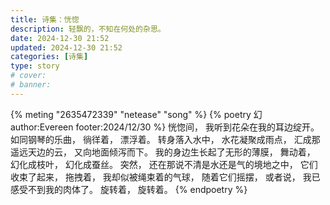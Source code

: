 ```yaml
---
title: 诗集：恍惚
description: 轻飘的，不知在何处的杂思。
date: 2024-12-30 21:52
updated: 2024-12-30 21:52
categories: [诗集]
type: story
# cover:
# banner:
---
```


{% meting "2635472339" "netease" "song" %}
{% poetry 幻 author:Evereen footer:2024/12/30 %}
恍惚间，
我听到花朵在我的耳边绽开。
如同钢琴的乐曲，
徜徉着，
漂浮着。
转身落入水中，
水花凝聚成雨点，
汇成那遥远天边的云，
又向地面倾泻而下。
我的身边生长起了无形的薄膜，
舞动着，
幻化成枝叶，
幻化成蚕丝。
突然，
还在那说不清是水还是气的境地之中，
它们收束了起来，
拖拽着，
我却似被绳束着的气球，
随着它们摇摆，
或者说，
我已感受不到我的肉体了。
旋转着，
旋转着。
{% endpoetry %}